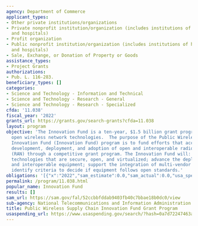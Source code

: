```yaml
---
agency: Department of Commerce
applicant_types:
- Other private institutions/organizations
- Private nonprofit institution/organization (includes institutions of higher education
  and hospitals)
- Profit organization
- Public nonprofit institution/organization (includes institutions of higher education
  and hospitals)
- Sale, Exchange, or Donation of Property or Goods
assistance_types:
- Project Grants
authorizations:
- Pub. L. 116-283.
beneficiary_types: []
categories:
- Science and Technology - Information and Technical
- Science and Technology - Research - General
- Science and Technology - Research - Specialized
cfda: '11.038'
fiscal_year: '2022'
grants_url: https://grants.gov/search-grants?cfda=11.038
layout: program
objective: 'The Innovation Fund is a ten-year, $1.5 billion grant program, advancing
  open wireless network technologies.  The purpose of the Public Wireless Supply Chain
  Innovation Fund (Innovation Fund) program is to fund efforts that accelerate the
  development, deployment, and adoption of open and interoperable radio access networks
  (RAN) through a competitive grant program. The Innovation Fund will: Promote 5G+
  technologies that are secure, open, and virtualized; advance the deployment of open
  and interoperable equipment; support the integration of multi-vendor networks and
  identify criteria to decide if equipment follows open standards.'
obligations: '[{"x":"2022","sam_estimate":0.0,"sam_actual":0.0,"usa_spending_actual":0.0},{"x":"2023","sam_estimate":30000000.0,"sam_actual":5482052.0,"usa_spending_actual":1989783.0},{"x":"2024","sam_estimate":140500000.0,"sam_actual":0.0,"usa_spending_actual":21714112.5}]'
permalink: /program/11.038.html
popular_name: Innovation Fund
results: []
sam_url: https://sam.gov/fal/52ccbbfddab9403fb40c7bbae18b0dc0/view
sub-agency: National Telecommunications and Information Administration
title: Public Wireless Supply Chain Innovation Fund Grant Program
usaspending_url: https://www.usaspending.gov/search/?hash=0a7d72247463a227144f18ddee14598d
---
```


